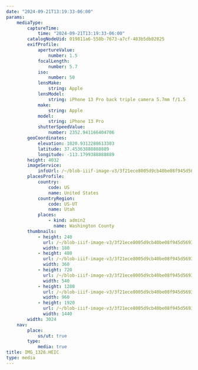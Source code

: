 ```yaml
---
date: "2024-09-21T13:19:33-06:00"
params:
    mediaType:
        captureTime:
            time: "2024-09-21T13:19:33-06:00"
        catalogNodeUid: 019811a6-558b-7673-a7cf-483b5db82825
        exifProfile:
            apertureValue:
                number: 1.5
            focalLength:
                number: 5.7
            iso:
                number: 50
            lensMake:
                string: Apple
            lensModel:
                string: iPhone 13 Pro back triple camera 5.7mm f/1.5
            make:
                string: Apple
            model:
                string: iPhone 13 Pro
            shutterSpeedValue:
                number: 2352.941166404706
        geoCoordinates:
            elevation: 1820.9312288613303
            latitude: 37.45363888888889
            longitude: -113.1799388888889
        height: 4032
        imageService:
            infoUrl: /~/blob-iiif-image-v3/3f21ece8005d9cb40be08f945d56932a5e035cae90947c0ad859ef25e082c25b/info.json
        placesProfile:
            country:
                code: US
                name: United States
            countryRegion:
                code: US-UT
                name: Utah
            places:
                - kind: admin2
                  name: Washington County
        thumbnails:
            - height: 240
              url: /~/blob-iiif-image-v3/3f21ece8005d9cb40be08f945d56932a5e035cae90947c0ad859ef25e082c25b/full/180%2C240/0/default.jpg
              width: 180
            - height: 480
              url: /~/blob-iiif-image-v3/3f21ece8005d9cb40be08f945d56932a5e035cae90947c0ad859ef25e082c25b/full/360%2C480/0/default.jpg
              width: 360
            - height: 720
              url: /~/blob-iiif-image-v3/3f21ece8005d9cb40be08f945d56932a5e035cae90947c0ad859ef25e082c25b/full/540%2C720/0/default.jpg
              width: 540
            - height: 1280
              url: /~/blob-iiif-image-v3/3f21ece8005d9cb40be08f945d56932a5e035cae90947c0ad859ef25e082c25b/full/960%2C1280/0/default.jpg
              width: 960
            - height: 1920
              url: /~/blob-iiif-image-v3/3f21ece8005d9cb40be08f945d56932a5e035cae90947c0ad859ef25e082c25b/full/1440%2C1920/0/default.jpg
              width: 1440
        width: 3024
    nav:
        place:
            us/ut: true
        type:
            media: true
title: IMG_1326.HEIC
type: media
---
```

